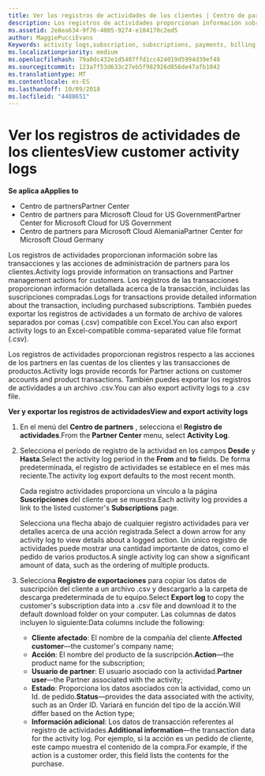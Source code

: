 ```yaml
---
title: Ver los registros de actividades de los clientes | Centro de partners
description: Los registros de actividades proporcionan información sobre las transacciones y las acciones de administración de partners para los clientes.
ms.assetid: 2e8ea634-9f76-4005-9274-e104170c2ed5
author: MaggiePucciEvans
Keywords: activity logs,subscription, subscriptions, payments, billing, transactions
ms.localizationpriority: medium
ms.openlocfilehash: 79a0dc432e1d5407ffd1cc424019d5994d39ef48
ms.sourcegitcommit: 123a7f53d633c27eb5f982926d856de47afb1042
ms.translationtype: MT
ms.contentlocale: es-ES
ms.lasthandoff: 10/09/2018
ms.locfileid: "4488651"
---
```

# <a name="view-customer-activity-logs"></a><span data-ttu-id="2cf3e-103">Ver los registros de actividades de los clientes</span><span class="sxs-lookup"><span data-stu-id="2cf3e-103">View customer activity logs</span></span>

**<span data-ttu-id="2cf3e-104">Se aplica a</span><span class="sxs-lookup"><span data-stu-id="2cf3e-104">Applies to</span></span>**

-  <span data-ttu-id="2cf3e-105">Centro de partners</span><span class="sxs-lookup"><span data-stu-id="2cf3e-105">Partner Center</span></span>
-  <span data-ttu-id="2cf3e-106">Centro de partners para Microsoft Cloud for US Government</span><span class="sxs-lookup"><span data-stu-id="2cf3e-106">Partner Center for Microsoft Cloud for US Government</span></span>
-  <span data-ttu-id="2cf3e-107">Centro de partners para Microsoft Cloud Alemania</span><span class="sxs-lookup"><span data-stu-id="2cf3e-107">Partner Center for Microsoft Cloud Germany</span></span>


<span data-ttu-id="2cf3e-108">Los registros de actividades proporcionan información sobre las transacciones y las acciones de administración de partners para los clientes.</span><span class="sxs-lookup"><span data-stu-id="2cf3e-108">Activity logs provide information on transactions and Partner management actions for customers.</span></span> <span data-ttu-id="2cf3e-109">Los registros de las transacciones proporcionan información detallada acerca de la transacción, incluidas las suscripciones compradas.</span><span class="sxs-lookup"><span data-stu-id="2cf3e-109">Logs for transactions provide detailed information about the transaction, including purchased subscriptions.</span></span> <span data-ttu-id="2cf3e-110">También puedes exportar los registros de actividades a un formato de archivo de valores separados por comas (.csv) compatible con Excel.</span><span class="sxs-lookup"><span data-stu-id="2cf3e-110">You can also export activity logs to an Excel-compatible comma-separated value file format (.csv).</span></span>

<span data-ttu-id="2cf3e-111">Los registros de actividades proporcionan registros respecto a las acciones de los partners en las cuentas de los clientes y las transacciones de productos.</span><span class="sxs-lookup"><span data-stu-id="2cf3e-111">Activity logs provide records for Partner actions on customer accounts and product transactions.</span></span> <span data-ttu-id="2cf3e-112">También puedes exportar los registros de actividades a un archivo .csv.</span><span class="sxs-lookup"><span data-stu-id="2cf3e-112">You can also export activity logs to a .csv file.</span></span>

**<span data-ttu-id="2cf3e-113">Ver y exportar los registros de actividades</span><span class="sxs-lookup"><span data-stu-id="2cf3e-113">View and export activity logs</span></span>**

1.  <span data-ttu-id="2cf3e-114">En el menú del **Centro de partners** , selecciona el **Registro de actividades**.</span><span class="sxs-lookup"><span data-stu-id="2cf3e-114">From the **Partner Center** menu, select **Activity Log**.</span></span>
2.  <span data-ttu-id="2cf3e-115">Selecciona el período de registro de la actividad en los campos **Desde** y **Hasta**.</span><span class="sxs-lookup"><span data-stu-id="2cf3e-115">Select the activity log period in the **From** and **to** fields.</span></span> <span data-ttu-id="2cf3e-116">De forma predeterminada, el registro de actividades se establece en el mes más reciente.</span><span class="sxs-lookup"><span data-stu-id="2cf3e-116">The activity log export defaults to the most recent month.</span></span>

    <span data-ttu-id="2cf3e-117">Cada registro actividades proporciona un vínculo a la página **Suscripciones** del cliente que se muestra.</span><span class="sxs-lookup"><span data-stu-id="2cf3e-117">Each activity log provides a link to the listed customer's **Subscriptions** page.</span></span>

    <span data-ttu-id="2cf3e-118">Selecciona una flecha abajo de cualquier registro actividades para ver detalles acerca de una acción registrada.</span><span class="sxs-lookup"><span data-stu-id="2cf3e-118">Select a down arrow for any activity log to view details about a logged action.</span></span> <span data-ttu-id="2cf3e-119">Un único registro de actividades puede mostrar una cantidad importante de datos, como el pedido de varios productos.</span><span class="sxs-lookup"><span data-stu-id="2cf3e-119">A single activity log can show a significant amount of data, such as the ordering of multiple products.</span></span>

3.  <span data-ttu-id="2cf3e-120">Selecciona **Registro de exportaciones** para copiar los datos de suscripción del cliente a un archivo .csv y descargarlo a la carpeta de descarga predeterminada de tu equipo.</span><span class="sxs-lookup"><span data-stu-id="2cf3e-120">Select **Export log** to copy the customer's subscription data into a .csv file and download it to the default download folder on your computer.</span></span> <span data-ttu-id="2cf3e-121">Las columnas de datos incluyen lo siguiente:</span><span class="sxs-lookup"><span data-stu-id="2cf3e-121">Data columns include the following:</span></span>
    -   <span data-ttu-id="2cf3e-122">**Cliente afectado**: El nombre de la compañía del cliente.</span><span class="sxs-lookup"><span data-stu-id="2cf3e-122">**Affected customer**—the customer's company name;</span></span>
    -   <span data-ttu-id="2cf3e-123">**Acción**: El nombre del producto de la suscripción.</span><span class="sxs-lookup"><span data-stu-id="2cf3e-123">**Action**—the product name for the subscription;</span></span>
    -   <span data-ttu-id="2cf3e-124">**Usuario de partner**: El usuario asociado con la actividad.</span><span class="sxs-lookup"><span data-stu-id="2cf3e-124">**Partner user**—the Partner associated with the activity;</span></span>
    -   <span data-ttu-id="2cf3e-125">**Estado**: Proporciona los datos asociados con la actividad, como un Id. de pedido.</span><span class="sxs-lookup"><span data-stu-id="2cf3e-125">**Status**—provides the data associated with the activity, such as an Order ID.</span></span> <span data-ttu-id="2cf3e-126">Variará en función del tipo de la acción.</span><span class="sxs-lookup"><span data-stu-id="2cf3e-126">Will differ based on the Action type;</span></span>
    -   <span data-ttu-id="2cf3e-127">**Información adicional**: Los datos de transacción referentes al registro de actividades.</span><span class="sxs-lookup"><span data-stu-id="2cf3e-127">**Additional information**—the transaction data for the activity log.</span></span> <span data-ttu-id="2cf3e-128">Por ejemplo, si la acción es un pedido de cliente, este campo muestra el contenido de la compra.</span><span class="sxs-lookup"><span data-stu-id="2cf3e-128">For example, if the action is a customer order, this field lists the contents for the purchase.</span></span>

 

 



